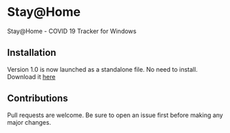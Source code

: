 # Stay@Home
Stay@Home - COVID 19 Tracker for Windows
## Installation
Version 1.0 is now launched as a standalone file. No need to install.
Download it [here](https://drive.google.com/drive/folders/189Ufmn0Qlqz1dhGGfbH7xLXHM0hT9obK?usp=sharing)
## Contributions
Pull requests are welcome. Be sure to open an issue first before making any major changes.
